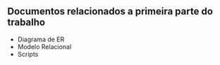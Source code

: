 ## Documentos relacionados a primeira parte do trabalho

- Diagrama de ER
- Modelo Relacional
- Scripts
